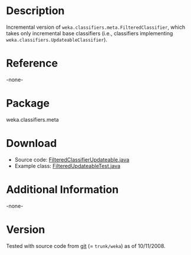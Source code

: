 

# Description
Incremental version of `weka.classifiers.meta.FilteredClassifier`, which takes only incremental base classifiers (i.e., classifiers implementing `weka.classifiers.UpdateableClassifier`).

# Reference 
-none-

# Package
weka.classifiers.meta

# Download
* Source code: 
[FilteredClassifierUpdateable.java](files/FilteredClassifierUpdateable.java)
* Example class: 
[FilteredUpdateableTest.java](files/FilteredUpdateableTest.java)

# Additional Information
-none-

# Version
Tested with source code from [git](git.md) (= `trunk/weka`) as of 10/11/2008.
